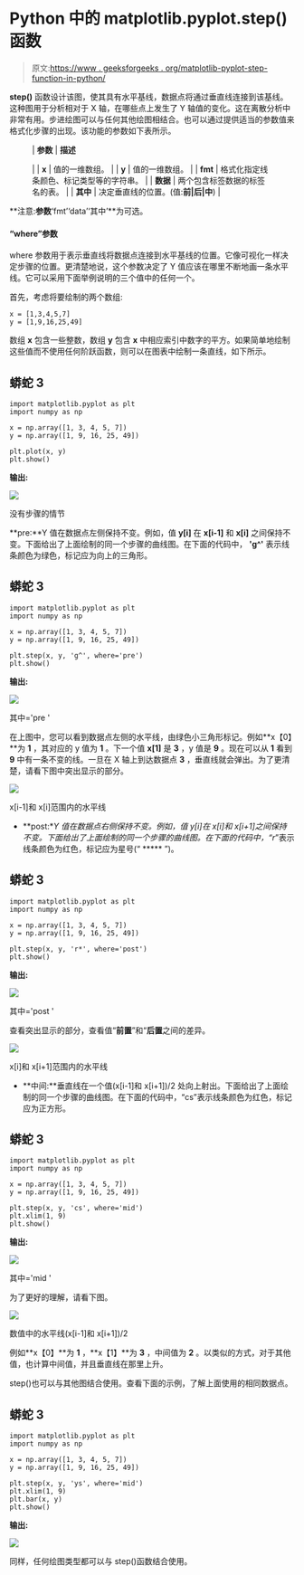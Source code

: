 # Python 中的 matplotlib.pyplot.step()函数

> 原文:[https://www . geeksforgeeks . org/matplotlib-pyplot-step-function-in-python/](https://www.geeksforgeeks.org/matplotlib-pyplot-step-function-in-python/)

**step()** 函数设计该图，使其具有水平基线，数据点将通过垂直线连接到该基线。这种图用于分析相对于 X 轴，在哪些点上发生了 Y 轴值的变化。这在离散分析中非常有用。步进绘图可以与任何其他绘图相结合。也可以通过提供适当的参数值来格式化步骤的出现。该功能的参数如下表所示。

<figure class="table">

| **参数** | **描述**

 |
| **x** | 值的一维数组。 |
| **y** | 值的一维数组。 |
| **fmt** | 格式化指定线条颜色、标记类型等的字符串。 |
| **数据** | 两个包含标签数据的标签名的表。 |
| **其中** | 决定垂直线的位置。(值:**前&#124;后&#124;中**) |

</figure>

**注意:**参数**‘fmt’‘data’‘其中’**为可选。

#### “where”参数

where 参数用于表示垂直线将数据点连接到水平基线的位置。它像可视化一样决定步骤的位置。更清楚地说，这个参数决定了 Y 值应该在哪里不断地画一条水平线。它可以采用下面举例说明的三个值中的任何一个。

首先，考虑将要绘制的两个数组:

```
x = [1,3,4,5,7]
y = [1,9,16,25,49]
```

数组 **x** 包含一些整数，数组 **y** 包含 **x** 中相应索引中数字的平方。如果简单地绘制这些值而不使用任何阶跃函数，则可以在图表中绘制一条直线，如下所示。

## 蟒蛇 3

```
import matplotlib.pyplot as plt
import numpy as np

x = np.array([1, 3, 4, 5, 7])
y = np.array([1, 9, 16, 25, 49])

plt.plot(x, y)
plt.show()
```

**输出:**

![](img/1e957d1b730fcb11df0044fbd19afd65.png)

没有步骤的情节

**pre:**Y 值在数据点左侧保持不变。例如，值 **y[i]** 在 **x[i-1]** 和 **x[i]** 之间保持不变。下面给出了上面绘制的同一个步骤的曲线图。在下面的代码中， **'g^'** 表示线条颜色为绿色，标记应为向上的三角形。

## 蟒蛇 3

```
import matplotlib.pyplot as plt
import numpy as np

x = np.array([1, 3, 4, 5, 7])
y = np.array([1, 9, 16, 25, 49])

plt.step(x, y, 'g^', where='pre')
plt.show()
```

**输出:**

![](img/dc4d641ad01c1a27f62bd3d02d9fdf61.png)

其中='pre '

在上图中，您可以看到数据点左侧的水平线，由绿色小三角形标记。例如**x【0】**为 **1** ，其对应的 y 值为 **1** 。下一个值 **x[1]** 是 **3** ，y 值是 **9** 。现在可以从 **1** 看到 **9** 中有一条不变的线。一旦在 X 轴上到达数据点 **3** ，垂直线就会弹出。为了更清楚，请看下图中突出显示的部分。

![](img/a7ad4b6fd07024306f7a5c02adbc4d08.png)

x[i-1]和 x[i]范围内的水平线

*   **post:**Y 值在数据点右侧保持不变。例如，值 y[i]在 x[i]和 x[i+1]之间保持不变。下面给出了上面绘制的同一个步骤的曲线图。在下面的代码中，“r*”表示线条颜色为红色，标记应为星号(“ ***** ”)。

## 蟒蛇 3

```
import matplotlib.pyplot as plt
import numpy as np

x = np.array([1, 3, 4, 5, 7])
y = np.array([1, 9, 16, 25, 49])

plt.step(x, y, 'r*', where='post')
plt.show()
```

**输出:**

![](img/53ff355941ee7d0f68336ec83e2dca8d.png)

其中='post '

查看突出显示的部分，查看值“**前置**”和“**后置**之间的差异。

![](img/5a77178672d25a08eccf7371ead43091.png)

x[i]和 x[i+1]范围内的水平线

*   **中间:**垂直线在一个值(x[i-1]和 x[i+1])/2 处向上射出。下面给出了上面绘制的同一个步骤的曲线图。在下面的代码中，“cs”表示线条颜色为红色，标记应为正方形。

## 蟒蛇 3

```
import matplotlib.pyplot as plt
import numpy as np

x = np.array([1, 3, 4, 5, 7])
y = np.array([1, 9, 16, 25, 49])

plt.step(x, y, 'cs', where='mid')
plt.xlim(1, 9)
plt.show()
```

**输出:**

![](img/1cc123326cd45440765b443a7100b7dc.png)

其中='mid '

为了更好的理解，请看下图。

![](img/84e2a0dde49f7e63f0c3f825a30424bc.png)

数值中的水平线(x[i-1]和 x[i+1])/2

例如**x【0】**为 **1** ，**x【1】**为 **3** ，中间值为 **2** 。以类似的方式，对于其他值，也计算中间值，并且垂直线在那里上升。

step()也可以与其他图结合使用。查看下面的示例，了解上面使用的相同数据点。

## 蟒蛇 3

```
import matplotlib.pyplot as plt
import numpy as np

x = np.array([1, 3, 4, 5, 7])
y = np.array([1, 9, 16, 25, 49])

plt.step(x, y, 'ys', where='mid')
plt.xlim(1, 9)
plt.bar(x, y)
plt.show()
```

**输出:**

![](img/3e09b632c50f359c92fde12c2577a842.png)

同样，任何绘图类型都可以与 step()函数结合使用。